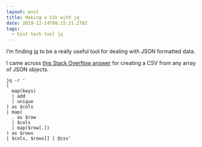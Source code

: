```yaml
---
layout: post
title: Making a CSV with jq
date: 2019-12-14T08:15:21.270Z
tags:
  - hint tech tool jq
---
```

I’m finding [jq](https://stedolan.github.io/jq/) to be a really useful tool for dealing with JSON formatted data.

I came across [this Stack Overflow answer](https://stackoverflow.com/questions/32960857/how-to-convert-arbitrary-simple-json-to-csv-using-jq#32965227) for creating a CSV from any array of JSON objects.

```
jq -r '
(
  map(keys)
  | add
  | unique
) as $cols
| map(
  . as $row
  | $cols
  | map($row[.])
) as $rows
| $cols, $rows[] | @csv'
```
